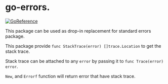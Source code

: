 # go-errors.

[![GoReference](https://pkg.go.dev/badge/github.com/win-t/go-errors)](https://pkg.go.dev/github.com/win-t/go-errors)

This package can be used as drop-in replacement for standard errors package.

This package provide `func StackTrace(error) []trace.Location` to get the stack trace.

Stack trace can be attached to any `error` by passing it to `func Trace(error) error`.

`New`, and `Errorf` function will return error that have stack trace.

